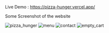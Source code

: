 Live Demo : https://pizza-hunger.vercel.app/

Some Screenshot of the website

![pizza_hunger](https://user-images.githubusercontent.com/68696709/218295809-d4c38781-f57d-4f46-b566-72aebca9854a.jpg)
![menu](https://user-images.githubusercontent.com/68696709/218295817-d901eb5d-b47d-4bd7-9f3d-1e0257b77d40.jpg)
![contact](https://user-images.githubusercontent.com/68696709/218295822-0f153869-2b64-4891-8b1f-97431bcc506c.jpg)
![empty_cart](https://user-images.githubusercontent.com/68696709/218295838-122e5b0c-c918-4ef0-a793-b948ebd562b4.jpg)

